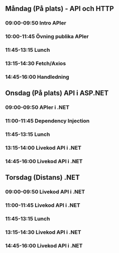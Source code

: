## Måndag (På plats) - API och HTTP
### 09:00-09:50 Intro APIer
### 10:00-11:45 Övning publika APIer
### 11:45-13:15 Lunch
### 13:15-14:30 Fetch/Axios
### 14:45-16:00 Handledning

## Onsdag (På plats) API i ASP.NET
### 09:00-09:50 APIer i .NET
### 11:00-11:45 Dependency Injection
### 11:45-13:15 Lunch
### 13:15-14:00 Livekod API i .NET
### 14:45-16:00 Livekod API i .NET

## Torsdag (Distans) .NET
### 09:00-09:50 Livekod API i .NET
### 11:00-11:45 Livekod API i .NET
### 11:45-13:15 Lunch
### 13:15-14:30 Livekod API i .NET
### 14:45-16:00 Livekod API i .NET